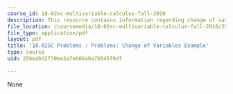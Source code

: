 ```yaml
---
course_id: 18-02sc-multivariable-calculus-fall-2010
description: This resource contains information regarding change of variables example.
file_location: /coursemedia/18-02sc-multivariable-calculus-fall-2010/25beabd2f70ee3a7eb66aba7b545f6df_MIT18_02SC_pb_55_quest.pdf
file_type: application/pdf
layout: pdf
title: '18.02SC Problems : Problems: Change of Variables Example'
type: course
uid: 25beabd2f70ee3a7eb66aba7b545f6df

---
```

None